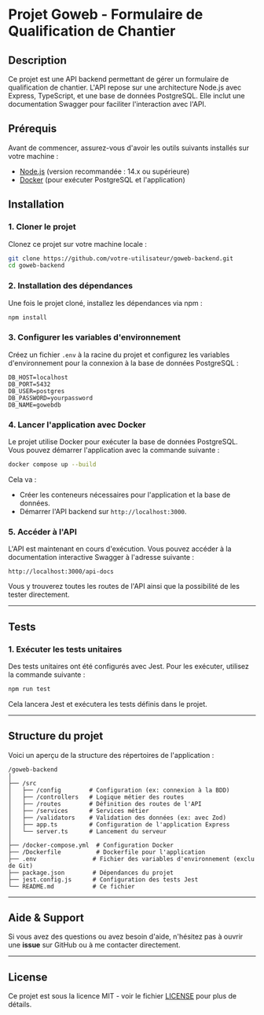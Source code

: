 
# Projet Goweb - Formulaire de Qualification de Chantier

## Description

Ce projet est une API backend permettant de gérer un formulaire de qualification de chantier. L'API repose sur une architecture Node.js avec Express, TypeScript, et une base de données PostgreSQL. Elle inclut une documentation Swagger pour faciliter l'interaction avec l'API.

## Prérequis

Avant de commencer, assurez-vous d'avoir les outils suivants installés sur votre machine :
- [Node.js](https://nodejs.org/) (version recommandée : 14.x ou supérieure)
- [Docker](https://www.docker.com/get-started) (pour exécuter PostgreSQL et l'application)

## Installation

### 1. **Cloner le projet**

Clonez ce projet sur votre machine locale :

```bash
git clone https://github.com/votre-utilisateur/goweb-backend.git
cd goweb-backend
```

### 2. **Installation des dépendances**

Une fois le projet cloné, installez les dépendances via npm :

```bash
npm install
```

### 3. **Configurer les variables d'environnement**

Créez un fichier `.env` à la racine du projet et configurez les variables d'environnement pour la connexion à la base de données PostgreSQL :

```env
DB_HOST=localhost
DB_PORT=5432
DB_USER=postgres
DB_PASSWORD=yourpassword
DB_NAME=gowebdb
```

### 4. **Lancer l'application avec Docker**

Le projet utilise Docker pour exécuter la base de données PostgreSQL. Vous pouvez démarrer l'application avec la commande suivante :

```bash
docker compose up --build
```

Cela va :
- Créer les conteneurs nécessaires pour l'application et la base de données.
- Démarrer l'API backend sur `http://localhost:3000`.

### 5. **Accéder à l'API**

L'API est maintenant en cours d'exécution. Vous pouvez accéder à la documentation interactive Swagger à l'adresse suivante :

```
http://localhost:3000/api-docs
```

Vous y trouverez toutes les routes de l'API ainsi que la possibilité de les tester directement.

---

## Tests

### 1. **Exécuter les tests unitaires**

Des tests unitaires ont été configurés avec Jest. Pour les exécuter, utilisez la commande suivante :

```bash
npm run test
```

Cela lancera Jest et exécutera les tests définis dans le projet.

---

## Structure du projet

Voici un aperçu de la structure des répertoires de l'application :

```
/goweb-backend
│
├── /src
│   ├── /config        # Configuration (ex: connexion à la BDD)
│   ├── /controllers   # Logique métier des routes
│   ├── /routes        # Définition des routes de l'API
│   ├── /services      # Services métier
│   ├── /validators    # Validation des données (ex: avec Zod)
│   ├── app.ts         # Configuration de l'application Express
│   └── server.ts      # Lancement du serveur
│
├── /docker-compose.yml  # Configuration Docker
├── /Dockerfile          # Dockerfile pour l'application
├── .env                # Fichier des variables d'environnement (exclu de Git)
├── package.json        # Dépendances du projet
├── jest.config.js      # Configuration des tests Jest
└── README.md           # Ce fichier
```

---

## Aide & Support

Si vous avez des questions ou avez besoin d'aide, n'hésitez pas à ouvrir une **issue** sur GitHub ou à me contacter directement.

---

## License

Ce projet est sous la licence MIT - voir le fichier [LICENSE](LICENSE) pour plus de détails.
#

